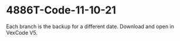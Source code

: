 # 4886T-Code-11-10-21

Each branch is the backup for a different date. Download and open in VexCode V5.
